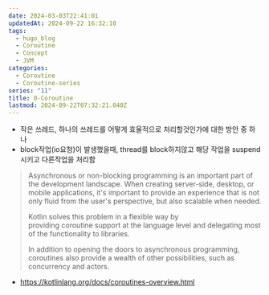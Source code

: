 ```yaml
---
date: 2024-03-03T22:41:01
updatedAt: 2024-09-22 16:32:10
tags:
  - hugo_blog
  - Coroutine
  - Concept
  - JVM
categories:
  - Coroutine
  - Coroutine-series
series: "11"
title: 0-Coroutine
lastmod: 2024-09-22T07:32:21.040Z
---
```

* 작은 쓰레드, 하나의 쓰레드를 어떻게 효율적으로 처리할것인가에 대한 방안 중 하나
* block작업(io요청)이 발생했을때, thread를 block하지않고 해당 작업을 suspend시키고 다른작업을 처리함

> Asynchronous or non-blocking programming is an important part of the development landscape. When creating server-side, desktop, or mobile applications, it's important to provide an experience that is not only fluid from the user's perspective, but also scalable when needed.
>
> Kotlin solves this problem in a flexible way by providing coroutine support at the language level and delegating most of the functionality to libraries.
>
> In addition to opening the doors to asynchronous programming, coroutines also provide a wealth of other possibilities, such as concurrency and actors.

* https://kotlinlang.org/docs/coroutines-overview.html

